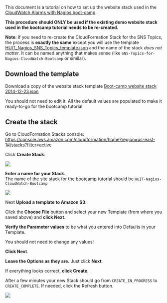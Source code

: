 This document is a tutorial on how to set up the website stack used in the 
[CloudWatch Alarms with Nagios boot-camp](https://github.com/HUIT-Systems-Management-Linux-UNIX/Cloud_Monitoring_Services/blob/master/Documentation/README.md).

**This procedure should ONLY be used if the existing demo website stack used in the bootcamp tutorial needs to be re-created.**



**Note**: If you need to re-create the CloudFormation Stack for the SNS Topics, the process is **exactly the same** 
except you will use the template 
[HUIT_Nagios_SNS_Topics_template.json](https://github.com/HUIT-Systems-Management-Linux-UNIX/Cloud_Monitoring_Services/blob/master/JSON-Templates/HUIT_Nagios_SNS_Topics_template.json) 
and the name of the stack _does not matter_. It can be named anything that makes sense (like `SNS-Topics-for-Nagios-CloudWatch-Bootcamp` or similar).





## Download the template

Download a copy of the website stack template 
[Boot-camp website stack 2014-12-23.json](https://github.com/HUIT-Systems-Management-Linux-UNIX/Cloud_Monitoring_Services/blob/master/JSON-Templates/Boot-camp%20website%20stack%202014-12-23.json)

You should not need to edit it. All the default values are populated to make it ready-to-go for the bootcamp tutorial.



## Create the stack

Go to CloudFormation Stacks console: <br>
https://console.aws.amazon.com/cloudformation/home?region=us-east-1#/stacks?filter=active

Click **Create Stack**:

![](https://github.com/HUIT-Systems-Management-Linux-UNIX/Cloud_Monitoring_Services/blob/master/Documentation/Images/cloudformation-1.png)

**Enter a name for your Stack**. <br>
The name of the site stack for the bootcamp tutorial should be `HUIT-Nagios-CloudWatch-Bootcamp`

![](https://github.com/HUIT-Systems-Management-Linux-UNIX/Cloud_Monitoring_Services/blob/master/Documentation/Images/cloudformation-2a.png)

Next **Upload a template to Amazon S3**:

Click the **Choose File** button and select your new Template (from where you saved above) and **click Next**.

**Verify the Parameter values** to be what you entered into Defaults in your Template.

You should not need to change any values!

**Click Next**.

**Leave the Options as they are.** Just click **Next**.

If everything looks correct, **click Create**.

After a few minutes your new Stack should go from `CREATE_IN_PROGRESS` to `CREATE_COMPLETE`. If needed, click the Refresh button.

![](https://github.com/HUIT-Systems-Management-Linux-UNIX/Cloud_Monitoring_Services/blob/master/Documentation/Images/cloudformation-4.png)


